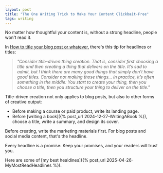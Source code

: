 ```yaml
---
layout: post
title: "The One Writing Trick to Make Your Content Clickbait-Free"
tags: writing
---
```


No matter how thoughtful your content is, without a strong headline, people won't read it.

In [How to title your blog post or whatever](https://dynomight.net/titles/), there's this tip for headlines or titles:

> _"Consider title-driven thing creation. That is, consider first choosing a title and then creating a thing that delivers on the title. It’s sad to admit, but I think there are many good things that simply don’t have good titles. Consider not making those things... In practice, it’s often something in the middle: You start to create your thing, then you choose a title, then you structure your thing to deliver on the title."_

Title-driven creation not only applies to blog posts, but also to other forms of creative output:
* Before making a course or paid product, write its landing page.
* Before [writing a book]({% post_url 2024-12-27-WritingABook %}), choose a title, write a summary, and design its cover.

Before creating, write the marketing materials first. For blog posts and social media content, that's the headline.

Every headline is a promise. Keep your promises, and your readers will trust you.

Here are some of [my best healdines]({% post_url 2025-04-26-MyMostReadHeadlines %}).
